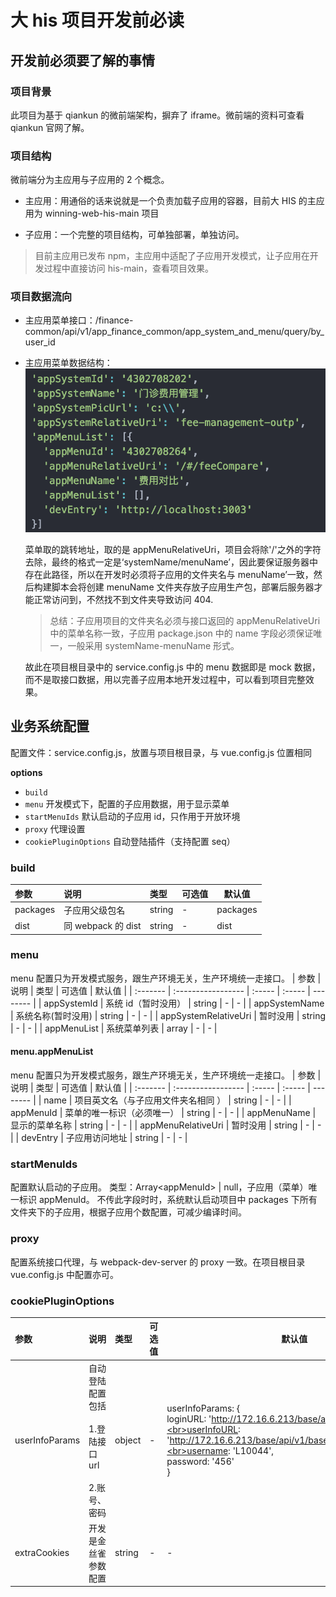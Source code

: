 # 大 his 项目开发前必读

## 开发前必须要了解的事情

### 项目背景

此项目为基于 qiankun 的微前端架构，摒弃了 iframe。微前端的资料可查看 qiankun 官网了解。

### 项目结构

微前端分为主应用与子应用的 2 个概念。

- 主应用：用通俗的话来说就是一个负责加载子应用的容器，目前大 HIS 的主应用为 winning-web-his-main 项目

- 子应用：一个完整的项目结构，可单独部署，单独访问。

> 目前主应用已发布 npm，主应用中适配了子应用开发模式，让子应用在开发过程中直接访问 his-main，查看项目效果。

### 项目数据流向

- 主应用菜单接口：/finance-common/api/v1/app_finance_common/app_system_and_menu/query/by_user_id
- 主应用菜单数据结构：
  ![An image](../../assets/img/1.png)

  菜单取的跳转地址，取的是 appMenuRelativeUri，项目会将除'/'之外的字符去除，最终的格式一定是‘systemName/menuName’，因此要保证服务器中存在此路径，所以在开发时必须将子应用的文件夹名与 menuName’一致，然后构建脚本会将创建 menuName 文件夹存放子应用生产包，部署后服务器才能正常访问到，不然找不到文件夹导致访问 404.

  > 总结：子应用项目的文件夹名必须与接口返回的 appMenuRelativeUri 中的菜单名称一致，子应用 package.json 中的 name 字段必须保证唯一，一般采用 systemName-menuName 形式。

  故此在项目根目录中的 service.config.js 中的 menu 数据即是 mock 数据，而不是取接口数据，用以完善子应用本地开发过程中，可以看到项目完整效果。

## 业务系统配置

配置文件：service.config.js，放置与项目根目录，与 vue.config.js 位置相同

**options**

- `build`
- `menu` 开发模式下，配置的子应用数据，用于显示菜单
- `startMenuIds` 默认启动的子应用 id，只作用于开放环境
- `proxy` 代理设置
- `cookiePluginOptions` 自动登陆插件（支持配置 seq）

### build

| 参数     | 说明               | 类型   | 可选值 | 默认值   |
| :------- | :----------------- | :----- | :----- | -------- |
| packages | 子应用父级包名     | string | -      | packages |
| dist     | 同 webpack 的 dist | string | -      | dist     |

### menu

menu 配置只为开发模式服务，跟生产环境无关，生产环境统一走接口。
| 参数 | 说明 | 类型 | 可选值 | 默认值 |
| :------- | :----------------- | :----- | :----- | -------- |
| appSystemId | 系统 id（暂时没用） | string | - | - |
| appSystemName | 系统名称(暂时没用) | string | - | - |
| appSystemRelativeUri | 暂时没用 | string | - | - |
| appMenuList | 系统菜单列表 | array | - | - |

#### menu.appMenuList

menu 配置只为开发模式服务，跟生产环境无关，生产环境统一走接口。
| 参数 | 说明 | 类型 | 可选值 | 默认值 |
| :------- | :----------------- | :----- | :----- | -------- |
| name | 项目英文名（与子应用文件夹名相同 ） | string | - | - |
| appMenuId | 菜单的唯一标识（必须唯一） | string | - | - |
| appMenuName | 显示的菜单名称 | string | - | - |
| appMenuRelativeUri | 暂时没用 | string | - | - |
| devEntry | 子应用访问地址 | string | - | - |

### startMenuIds

配置默认启动的子应用。
类型：Array<appMenuId\> | null，子应用（菜单）唯一标识 appMenuId。
不传此字段时时，系统默认启动项目中 packages 下所有文件夹下的子应用，根据子应用个数配置，可减少编译时间。

### proxy

配置系统接口代理，与 webpack-dev-server 的 proxy 一致。在项目根目录 vue.config.js 中配置亦可。

### cookiePluginOptions

| 参数           | 说明                                                        | 类型   | 可选值 | 默认值                                                                                                                                                                                                        |
| :------------- | :---------------------------------------------------------- | :----- | :----- | ------------------------------------------------------------------------------------------------------------------------------------------------------------------------------------------------------------- |
| userInfoParams | 自动登陆配置包括<br><br>1.登陆接口 url <br><br>2.账号、密码 | object | -      | userInfoParams: {<br>loginURL: 'http://172.16.6.213/base/api/v1/base/user/login',<br>userInfoURL: 'http://172.16.6.213/base/api/v1/base/user/get_information',<br>username: 'L10044',<br>password: '456'<br>} |
| extraCookies   | 开发是金丝雀参数配置                                        | string | -      | -                                                                                                                                                                                                             |

